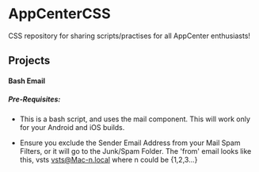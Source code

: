 # AppCenterCSS
CSS repository for sharing scripts/practises for all AppCenter enthusiasts!

## Projects

#### Bash Email

##### Pre-Requisites: 
* This is a bash script, and uses the mail component. This will work only for your Android and iOS builds.

* Ensure you exclude the Sender Email Address from your Mail Spam Filters, or it will go to the Junk/Spam Folder. The 'from' email looks like this, vsts <vsts@Mac-n.local> where n could be {1,2,3...}
